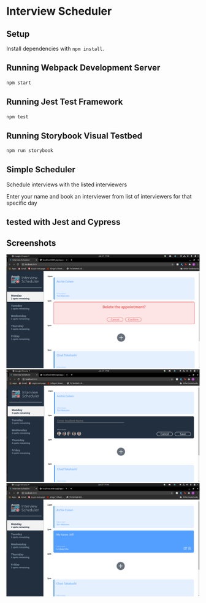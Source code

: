 # Interview Scheduler

## Setup

Install dependencies with `npm install`.

## Running Webpack Development Server

```sh
npm start
```

## Running Jest Test Framework

```sh
npm test
```

## Running Storybook Visual Testbed

```sh
npm run storybook
```

## Simple Scheduler 

Schedule interviews with the listed interviewers

Enter your name and book an interviewer from list of interviewers for that specific day


## tested with Jest and Cypress

## Screenshots

!['Delete Me!'](https://github.com/zainen/interview-scheduler/blob/master/docs/Delete.png)
!['Book an interview'](https://github.com/zainen/interview-scheduler/blob/master/docs/book_interview.png)
!['See your interview!'](https://github.com/zainen/interview-scheduler/blob/master/docs/new_interview.png)
